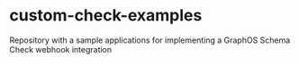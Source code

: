 # custom-check-examples
Repository with a sample applications for implementing a GraphOS Schema Check webhook integration
